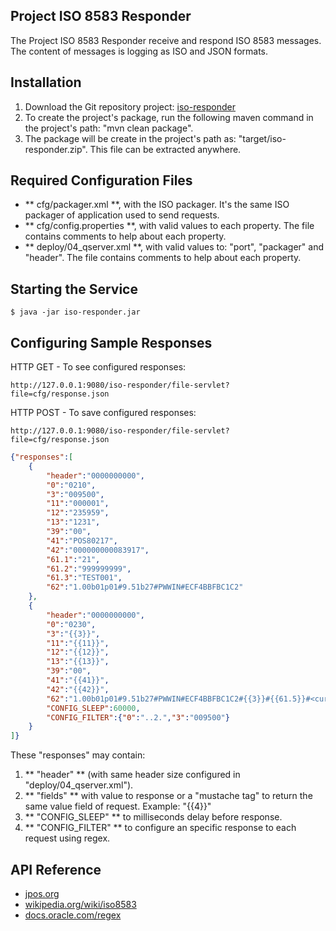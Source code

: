 ## Project ISO 8583 Responder

The Project ISO 8583 Responder receive and respond ISO 8583 messages. The content of messages is logging as ISO and JSON formats. 


## Installation

1. Download the Git repository project: [iso-responder](https://github.com/alexlirio/iso-responder.git)
2. To create the project's package, run the following maven command in the project's path: "mvn clean package".
3. The package will be create in the project's path as: "target/iso-responder.zip". This file can be extracted anywhere.


## Required Configuration Files

* ** cfg/packager.xml **, with the ISO packager. It's the same ISO packager of application used to send requests.
* ** cfg/config.properties **, with valid values to each property. The file contains comments to help about each property.
* ** deploy/04_qserver.xml **, with valid values to: "port", "packager" and "header". The file contains comments to help about each property.


## Starting the Service

	$ java -jar iso-responder.jar


## Configuring Sample Responses

HTTP GET - To see configured responses:

	http://127.0.0.1:9080/iso-responder/file-servlet?file=cfg/response.json


HTTP POST - To save configured responses:

	http://127.0.0.1:9080/iso-responder/file-servlet?file=cfg/response.json

```json
{"responses":[
	{
		"header":"0000000000",
		"0":"0210",
		"3":"009500",
		"11":"000001",
		"12":"235959",
		"13":"1231",
		"39":"00",
		"41":"POS80217",
		"42":"000000000083917",
		"61.1":"21",
		"61.2":"999999999",
		"61.3":"TEST001",
		"62":"1.00b01p01#9.51b27#PWWIN#ECF4BBFBC1C2"
	},
	{
		"header":"0000000000",
		"0":"0230",
		"3":"{{3}}",
		"11":"{{11}}",
		"12":"{{12}}",
		"13":"{{13}}",
		"39":"00",
		"41":"{{41}}",
		"42":"{{42}}",
		"62":"1.00b01p01#9.51b27#PWWIN#ECF4BBFBC1C2#{{3}}#{{61.5}}#<currency>{{4}}</currency>",
		"CONFIG_SLEEP":60000,
		"CONFIG_FILTER":{"0":"..2.","3":"009500"}
	}
]}
```

These "responses" may contain:
1. ** "header" ** (with same header size configured in "deploy/04_qserver.xml").  
2. ** "fields" ** with value to response or a "mustache tag" to return the same value field of request. Example: "{{4}}"  
3. ** "CONFIG_SLEEP" ** to milliseconds delay before response.  
4. ** "CONFIG_FILTER" ** to configure an specific response to each request using regex.  


## API Reference

* [jpos.org](http://www.jpos.org/)
* [wikipedia.org/wiki/iso8583](https://en.wikipedia.org/wiki/ISO_8583)
* [docs.oracle.com/regex](https://docs.oracle.com/javase/tutorial/essential/regex/index.html)

